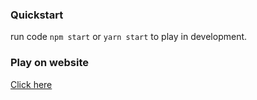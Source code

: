 ### Quickstart
run code
`npm start` or `yarn start` to play in development.  

### Play on website
[Click here](https://trusting-snyder-7c76bc.netlify.app/)
